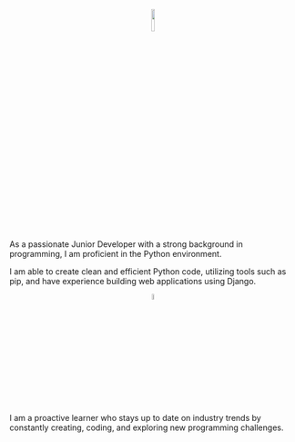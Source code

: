 <p align="center">
<img src="https://user-images.githubusercontent.com/118658753/216383080-d50054b3-f898-4459-9d43-ddf4b9cdac92.png" width=10% height=10%>
</p>

As a passionate Junior Developer with a strong background in programming, I am proficient in the Python environment. 

I am able to create clean and efficient Python code, utilizing tools such as pip, and have experience building web applications using Django.

<p align="center">
<img src="https://user-images.githubusercontent.com/118658753/216386249-9a16f961-010a-47bc-86e3-8ef38a35de37.png" width=5% height=5%>
</p>

I am a proactive learner who stays up to date on industry trends by constantly creating, coding, and exploring new programming challenges.
